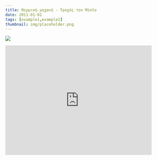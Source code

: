 ```yaml
---
title: Θερμική μηχανή - Τροχός του Minto
date: 2011-01-01
tags: [example1,example2]
thumbnail: img/placeholder.png
---
```

![](http://upload.wikimedia.org/wikipedia/commons/thumb/1/16/Minto_wheel_animated.gif/220px-Minto_wheel_animated.gif) 
<iframe allowfullscreen="" frameborder="0" height="344" src="http://www.youtube.com/embed/J8DaBQbfDWw?fs=1" width="459"></iframe>
